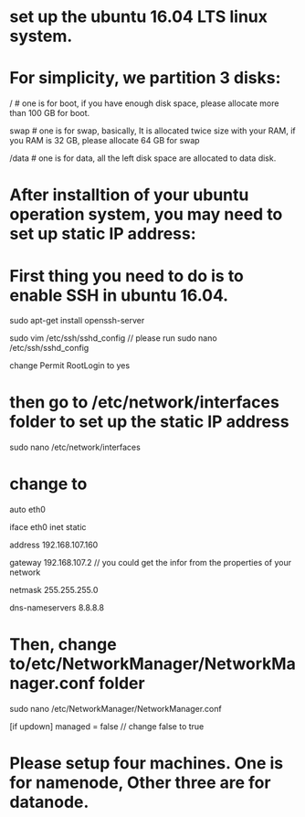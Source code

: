 # set up the ubuntu 16.04 LTS linux system.
# For simplicity, we partition 3 disks:
/ # one is for boot, if you have enough disk space, please allocate more than 100 GB for boot.

swap # one is for swap, basically, It is allocated twice size with your RAM, if you RAM is 32 GB, please allocate 64 GB for swap

/data # one is for data, all the left disk space are allocated to data disk. 

# After installtion of your ubuntu operation system, you may need to set up static IP address:
# First thing you need to do is to enable SSH in ubuntu 16.04.

sudo apt-get install openssh-server

sudo vim /etc/ssh/sshd_config // please run sudo nano /etc/ssh/sshd_config

change Permit RootLogin to yes

# then go to /etc/network/interfaces folder to set up the static IP address

sudo nano /etc/network/interfaces

# change to 

auto eth0

iface eth0 inet static

address 192.168.107.160

gateway 192.168.107.2 // you could get the infor from the properties of your network

netmask 255.255.255.0

dns-nameservers 8.8.8.8

# Then, change to/etc/NetworkManager/NetworkManager.conf folder

sudo nano /etc/NetworkManager/NetworkManager.conf

[if updown] managed = false  // change false to true
# Please setup four machines. One is for namenode, Other three are for datanode.
 
